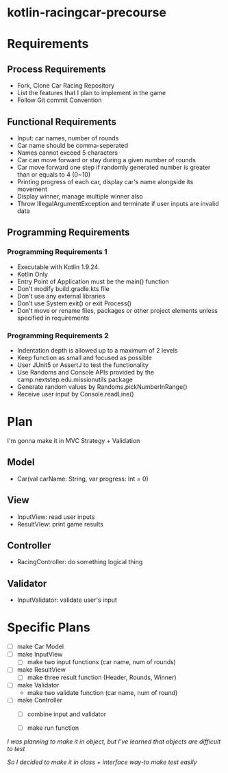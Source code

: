 # kotlin-racingcar-precourse

# Requirements
## Process Requirements
- Fork, Clone Car Racing Repository
- List the features that I plan to implement in the game
- Follow Git commit Convention 

## Functional Requirements
- Input: car names, number of rounds 
- Car name should be comma-seperated 
- Names cannot exceed 5 characters
- Car can move forward or stay during a given number of rounds
- Car move forward one step if randomly generated number is greater than or equals to 4 (0~10)
- Printing progress of each car, display car's name alongside its movement
- Display winner, manage multiple winner also
- Throw IllegalArgumentException and terminate if user inputs are invalid data


## Programming Requirements
### Programming Requirements 1
- Executable with Kotlin 1.9.24.
- Kotlin Only 
- Entry Point of Application must be the main() function
- Don't modify build.gradle.kts file
- Don't use any external libraries
- Don't use System.exit() or exit Process() 
- Don't move or rename files, packages or other project elements unless specified in requirements

### Programming Requirements 2
- Indentation depth is allowed up to a maximum of 2 levels
- Keep function as small and focused as possible
- User JUnit5 or AssertJ to test the functionality
- Use Randoms and Console APIs provided by the camp.nextstep.edu.missionutils package
- Generate random values by Randoms.pickNumberInRange()
- Receive user input by Console.readLine()


# Plan 

I'm gonna make it in MVC Strategy + Validation 

## Model
- Car(val carName: String, var progress: Int = 0)

## View 
- InputView: read user inputs 
- ResultVIew: print game results 

## Controller
- RacingController: do something logical thing 

## Validator 
- InputValidator: validate user's input 

# Specific Plans

- [ ] make Car Model
- [ ] make InputView
  - [ ] make two input functions (car name, num of rounds)
- [ ] make ResultView 
  - [ ] make three result function (Header, Rounds, Winner)
- [ ] make Validator 
  - make two validate function (car name, num of round) 
- [ ] make Controller 
  - [ ] combine input and validator
  - [ ] make run function 


_I was planning to make it in object, but I've learned that objects are difficult to test_

_So I decided to make it in class + interface way-to make test easily_

